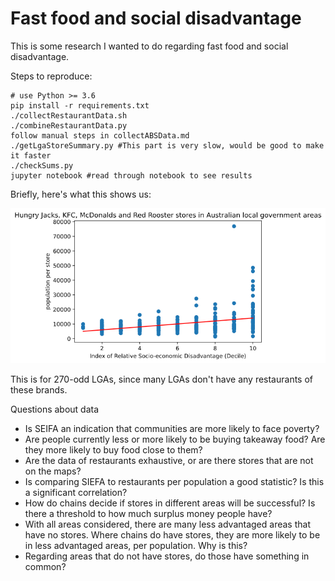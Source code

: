 # Fast food and social disadvantage

This is some research I wanted to do regarding fast food and social disadvantage.

Steps to reproduce:

    # use Python >= 3.6
    pip install -r requirements.txt
    ./collectRestaurantData.sh
    ./combineRestaurantData.py
    follow manual steps in collectABSData.md
    ./getLgaStoreSummary.py #This part is very slow, would be good to make it faster
    ./checkSums.py
    jupyter notebook #read through notebook to see results

Briefly, here's what this shows us:

![plot of fast food vs social disadvantage](fastfood_socialdisadvantage.png)

This is for 270-odd LGAs, since many LGAs don't have any restaurants of these brands.

Questions about data
- Is SEIFA an indication that communities are more likely to face poverty?
- Are people currently less or more likely to be buying takeaway food? Are they more likely to buy food close to them?
- Are the data of restaurants exhaustive, or are there stores that are not on the maps?
- Is comparing SIEFA to restaurants per population a good statistic? Is this a significant correlation?
- How do chains decide if stores in different areas will be successful? Is there a threshold to how much surplus money people have?
- With all areas considered, there are many less advantaged areas that have no stores. Where chains do have stores, they are more likely to be in less advantaged areas, per population. Why is this?
- Regarding areas that do not have stores, do those have something in common?